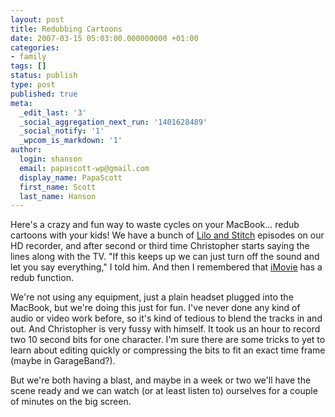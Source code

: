 ```yaml
---
layout: post
title: Redubbing Cartoons
date: 2007-03-15 05:03:00.000000000 +01:00
categories:
- family
tags: []
status: publish
type: post
published: true
meta:
  _edit_last: '3'
  _social_aggregation_next_run: '1401628489'
  _social_notify: '1'
  _wpcom_is_markdown: '1'
author:
  login: shanson
  email: papascott-wp@gmail.com
  display_name: PapaScott
  first_name: Scott
  last_name: Hanson
---
```

<p>Here's a crazy and fun way to waste cycles on your MacBook... redub cartoons with your kids! We have a bunch of <a href="http://en.wikipedia.org/wiki/Lilo_%26_Stitch:_The_Series">Lilo and Stitch</a> episodes on our HD recorder, and after second or third time Christopher starts saying the lines along with the TV. "If this keeps up we can just turn off the sound and let you say everything," I told him. And then I remembered that <a href="http://www.apple.com/ilife/imovie/">iMovie</a> has a redub function.</p>
<p>We're not using any equipment, just a plain headset plugged into the MacBook, but we're doing this just for fun. I've never done any kind of audio or video work before, so it's kind of tedious to blend the tracks in and out. And Christopher is very fussy with himself. It took us an hour to record two 10 second bits for one character. I'm sure there are some tricks to yet to learn about editing quickly or compressing the bits to fit an exact time frame (maybe in GarageBand?).</p>
<p>But we're both having a blast, and maybe in a week or two we'll have the scene ready and we can watch (or at least listen to) ourselves for a couple of minutes on the big screen.</p>
